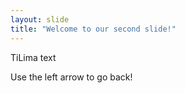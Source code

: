 ```yaml
---
layout: slide
title: "Welcome to our second slide!"
---
```

TiLima text

Use the left arrow to go back!
